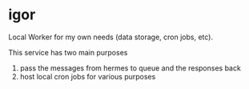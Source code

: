 # igor

Local Worker for my own needs (data storage, cron jobs, etc).

This service has two main purposes

1. pass the messages from hermes to queue and the responses back
2. host local cron jobs for various purposes
